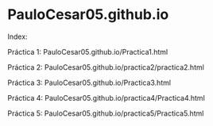 # PauloCesar05.github.io

Index:

Práctica 1:
PauloCesar05.github.io/Practica1.html

Práctica 2:
PauloCesar05.github.io/practica2/practica2.html

Práctica 3:
PauloCesar05.github.io/Practica3.html

Práctica 4:
PauloCesar05.github.io/practica4/Practica4.html

Práctica 5:
PauloCesar05.github.io/practica5/Practica5.html
